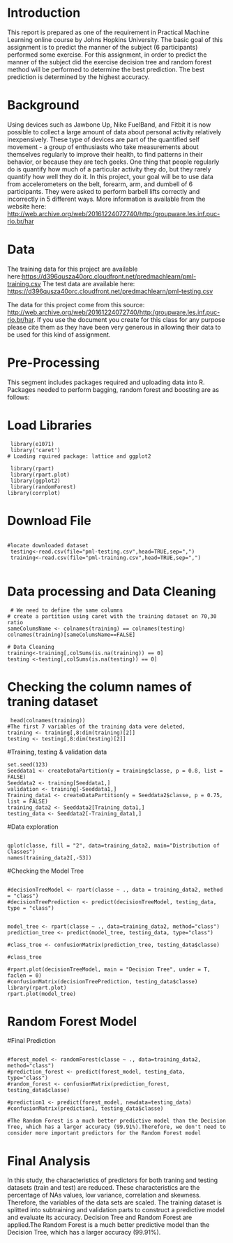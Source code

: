 
# Introduction

This report is prepared as one of the requirement in Practical Machine Learning online course by Johns Hopkins University. The basic goal of this assignment is to predict the manner of the subject (6 participants) performed some exercise. For this assignment, in order to predict the manner of the subject did the exercise decision tree and random forest method will be performed to determine the best prediction. The best prediction is determined by the highest accuracy.

# Background
Using devices such as Jawbone Up, Nike FuelBand, and Fitbit it is now possible to collect a large amount of data about personal activity relatively inexpensively. These type of devices are part of the quantified self movement - a group of enthusiasts who take measurements about themselves regularly to improve their health, to find patterns in their behavior, or because they are tech geeks. One thing that people regularly do is quantify how much of a particular activity they do, but they rarely quantify how well they do it. In this project, your goal will be to use data from accelerometers on the belt, forearm, arm, and dumbell of 6 participants. They were asked to perform barbell lifts correctly and incorrectly in 5 different ways. More information is available from the website here: http://web.archive.org/web/20161224072740/http:/groupware.les.inf.puc-rio.br/har 

# Data
The training data for this project are available here:https://d396qusza40orc.cloudfront.net/predmachlearn/pml-training.csv
The test data are available here:
https://d396qusza40orc.cloudfront.net/predmachlearn/pml-testing.csv

The data for this project come from this source: http://web.archive.org/web/20161224072740/http:/groupware.les.inf.puc-rio.br/har. If you use the document you create for this class for any purpose please cite them as they have been very generous in allowing their data to be used for this kind of assignment.


# Pre-Processing
This segment includes packages required and uploading data into R.
Packages needed to perform bagging, random forest and boosting are as follows:

# Load Libraries
```{r echo=TRUE}
 library(e1071)
 library('caret')
# Loading rquired package: lattice and ggplot2

 library(rpart)
 library(rpart.plot)
 library(ggplot2)
 library(randomForest)
library(corrplot)

```

# Download File

```{r echo=TRUE}
 
#locate downloaded dataset
 testing<-read.csv(file="pml-testing.csv",head=TRUE,sep=",")
 training<-read.csv(file="pml-training.csv",head=TRUE,sep=",")
 
```
 # Data processing and Data Cleaning
 
```{r echo=TRUE}
 # We need to define the same columns
# create a partition using caret with the training dataset on 70,30 ratio
sameColumsName <- colnames(training) == colnames(testing)
colnames(training)[sameColumsName==FALSE]

# Data Cleaning
training<-training[,colSums(is.na(training)) == 0]
testing <-testing[,colSums(is.na(testing)) == 0]

```
# Checking the column names of traning dataset

```{r echo=TRUE}
 head(colnames(training))
#The first 7 variables of the training data were deleted, 
training <- training[,8:dim(training)[2]]
testing <- testing[,8:dim(testing)[2]]

```
#Training, testing & validation data

```{r echo=TRUE} 
set.seed(123)
Seeddata1 <- createDataPartition(y = training$classe, p = 0.8, list = FALSE)
Seeddata2 <- training[Seeddata1,]
validation <- training[-Seeddata1,]
Training_data1 <- createDataPartition(y = Seeddata2$classe, p = 0.75, list = FALSE)
training_data2 <- Seeddata2[Training_data1,]
testing_data <- Seeddata2[-Training_data1,]

``` 
#Data exploration

```{r echo=TRUE} 

qplot(classe, fill = "2", data=training_data2, main="Distribution of Classes")
names(training_data2[,-53])

```
#Checking the Model Tree

```{r echo=TRUE} 

#decisionTreeModel <- rpart(classe ~ ., data = training_data2, method = "class")
#decisionTreePrediction <- predict(decisionTreeModel, testing_data, type = "class")


model_tree <- rpart(classe ~ ., data=training_data2, method="class")
prediction_tree <- predict(model_tree, testing_data, type="class")

#class_tree <- confusionMatrix(prediction_tree, testing_data$classe)

#class_tree

#rpart.plot(decisionTreeModel, main = "Decision Tree", under = T, faclen = 0)
#confusionMatrix(decisionTreePrediction, testing_data$classe)
library(rpart.plot)
rpart.plot(model_tree)

```
# Random Forest Model
#Final Prediction

```{r echo=TRUE}

#forest_model <- randomForest(classe ~ ., data=training_data2, method="class")
#prediction_forest <- predict(forest_model, testing_data, type="class")
#random_forest <- confusionMatrix(prediction_forest, testing_data$classe)

#prediction1 <- predict(forest_model, newdata=testing_data)
#confusionMatrix(prediction1, testing_data$classe)

#The Random Forest is a much better predictive model than the Decision Tree, which has a larger accuracy (99.91%).Therefore, we don't need to consider more important predictors for the Random Forest model

```

# Final Analysis

In this study, the characteristics of predictors for both traning and testing datasets (train and test) are reduced. These characteristics are the percentage of NAs values, low variance, correlation and skewness. Therefore, the variables of the data sets are scaled. The training dataset is splitted into subtraining and validation parts to construct a predictive model and evaluate its accuracy. Decision Tree and Random Forest are applied.The Random Forest is a much better predictive model than the Decision Tree, which has a larger accuracy (99.91%).

